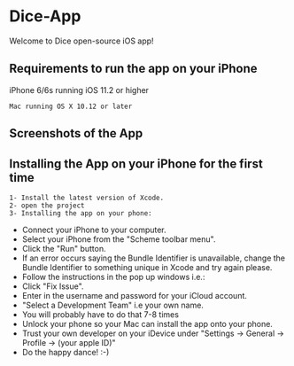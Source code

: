 # Dice-App
Welcome to Dice open-source iOS app!

## Requirements to run the app on your iPhone
iPhone 6/6s running iOS 11.2 or higher
```
Mac running OS X 10.12 or later
```

## Screenshots of the App






## Installing the App on your iPhone for the first time
```
1- Install the latest version of Xcode.
2- open the project
3- Installing the app on your phone:
```
* Connect your iPhone to your computer.
* Select your iPhone from the "Scheme toolbar menu".
* Click the "Run" button.
* If an error occurs saying the Bundle Identifier is unavailable, change the Bundle Identifier to something unique in Xcode and try again please.
* Follow the instructions in the pop up windows i.e.:
* Click "Fix Issue".
* Enter in the username and password for your iCloud account.
* "Select a Development Team" i.e your own name.
* You will probably have to do that 7-8 times
* Unlock your phone so your Mac can install the app onto your phone.
* Trust your own developer on your iDevice under "Settings -> General -> Profile -> (your apple ID)"
* Do the happy dance! :-)

